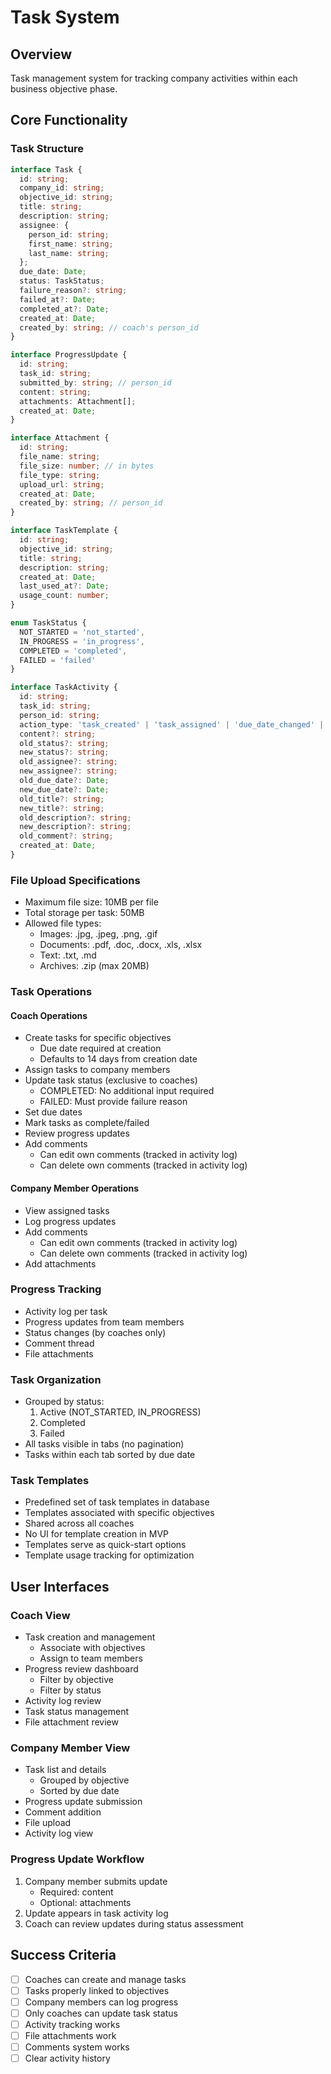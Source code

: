 # Task System

## Overview
Task management system for tracking company activities within each business objective phase.

## Core Functionality

### Task Structure
```typescript
interface Task {
  id: string;
  company_id: string;
  objective_id: string;
  title: string;
  description: string;
  assignee: {
    person_id: string;
    first_name: string;
    last_name: string;
  };
  due_date: Date;
  status: TaskStatus;
  failure_reason?: string;
  failed_at?: Date;
  completed_at?: Date;
  created_at: Date;
  created_by: string; // coach's person_id
}

interface ProgressUpdate {
  id: string;
  task_id: string;
  submitted_by: string; // person_id
  content: string;
  attachments: Attachment[];
  created_at: Date;
}

interface Attachment {
  id: string;
  file_name: string;
  file_size: number; // in bytes
  file_type: string;
  upload_url: string;
  created_at: Date;
  created_by: string; // person_id
}

interface TaskTemplate {
  id: string;
  objective_id: string;
  title: string;
  description: string;
  created_at: Date;
  last_used_at?: Date;
  usage_count: number;
}

enum TaskStatus {
  NOT_STARTED = 'not_started',
  IN_PROGRESS = 'in_progress',
  COMPLETED = 'completed',
  FAILED = 'failed'
}

interface TaskActivity {
  id: string;
  task_id: string;
  person_id: string;
  action_type: 'task_created' | 'task_assigned' | 'due_date_changed' | 'title_changed' | 'description_changed' | 'progress_update' | 'status_change' | 'comment_added' | 'comment_edited' | 'comment_deleted' | 'attachment_added';
  content?: string;
  old_status?: string;
  new_status?: string;
  old_assignee?: string;
  new_assignee?: string;
  old_due_date?: Date;
  new_due_date?: Date;
  old_title?: string;
  new_title?: string;
  old_description?: string;
  new_description?: string;
  old_comment?: string;
  created_at: Date;
}
```

### File Upload Specifications
- Maximum file size: 10MB per file
- Total storage per task: 50MB
- Allowed file types:
  - Images: .jpg, .jpeg, .png, .gif
  - Documents: .pdf, .doc, .docx, .xls, .xlsx
  - Text: .txt, .md
  - Archives: .zip (max 20MB)

### Task Operations

#### Coach Operations
- Create tasks for specific objectives
  - Due date required at creation
  - Defaults to 14 days from creation date
- Assign tasks to company members
- Update task status (exclusive to coaches)
  - COMPLETED: No additional input required
  - FAILED: Must provide failure reason
- Set due dates
- Mark tasks as complete/failed
- Review progress updates
- Add comments
  - Can edit own comments (tracked in activity log)
  - Can delete own comments (tracked in activity log)

#### Company Member Operations
- View assigned tasks
- Log progress updates
- Add comments
  - Can edit own comments (tracked in activity log)
  - Can delete own comments (tracked in activity log)
- Add attachments

### Progress Tracking
- Activity log per task
- Progress updates from team members
- Status changes (by coaches only)
- Comment thread
- File attachments

### Task Organization
- Grouped by status:
  1. Active (NOT_STARTED, IN_PROGRESS)
  2. Completed
  3. Failed
- All tasks visible in tabs (no pagination)
- Tasks within each tab sorted by due date

### Task Templates
- Predefined set of task templates in database
- Templates associated with specific objectives
- Shared across all coaches
- No UI for template creation in MVP
- Templates serve as quick-start options
- Template usage tracking for optimization

## User Interfaces

### Coach View
- Task creation and management
  - Associate with objectives
  - Assign to team members
- Progress review dashboard
  - Filter by objective
  - Filter by status
- Activity log review
- Task status management
- File attachment review

### Company Member View
- Task list and details
  - Grouped by objective
  - Sorted by due date
- Progress update submission
- Comment addition
- File upload
- Activity log view

### Progress Update Workflow
1. Company member submits update
   - Required: content
   - Optional: attachments
2. Update appears in task activity log
3. Coach can review updates during status assessment

## Success Criteria
- [ ] Coaches can create and manage tasks
- [ ] Tasks properly linked to objectives
- [ ] Company members can log progress
- [ ] Only coaches can update task status
- [ ] Activity tracking works
- [ ] File attachments work
- [ ] Comments system works
- [ ] Clear activity history 